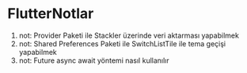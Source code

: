 # FlutterNotlar

1. not: Provider Paketi ile  Stackler üzerinde veri aktarması yapabilmek
2. not: Shared Preferences Paketi ile SwitchListTile ile tema geçişi yapabilmek
3. not: Future async await yöntemi nasıl kullanılır
